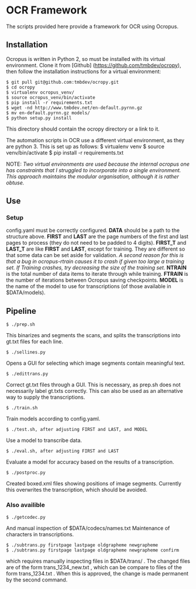 # OCR Framework
The scripts provided here provide a framework for OCR using Ocropus.

## Installation
Ocropus is written in Python 2, so must be installed with its virtual environment. 
Clone it from [Github] (https://github.com/tmbdev/ocropy), then follow the installation 
instructions for a virtual environment:

    $ git pull git@github.com:tmbdev/ocropy.git
    $ cd ocropy
    $ virtualenv ocropus_venv/
    $ source ocropus_venv/bin/activate
    $ pip install -r requirements.txt
    $ wget -nd http://www.tmbdev.net/en-default.pyrnn.gz
    $ mv en-default.pyrnn.gz models/
    $ python setup.py install

This directory should contain the ocropy directory or a link to it.

The automation scripts in OCR use a different virtual environment, as they are python
3. This is set up as follows:
    $ virtualenv venv
    $ source venv/bin/activate 
    $ pip install -r requirements.txt

NOTE:
*Two virtual environments are used because the internal ocropus one has constraints
that I struggled to incorporate into a single environment. This approach maintains
the modular organisation, although it is rather obtuse.*

## Use
### Setup 
config.yaml must be correctly configured. **DATA** should be a path to the structure above. **FIRST** and **LAST** are the page numbers of the first and last pages to process (they do not need to be padded to 4 digits). **FIRST_T** and **LAST_T** are like **FIRST** and **LAST**, except for training. They are different so that some data can be set aside for validation. *A second reason for this is that a bug in ocropus-rtrain causes it to crash if given too large a training set. If Training crashes, try decreasing the size of the training set.* **NTRAIN** is the total number of data items to iterate through while training. **FTRAIN** is the number of iterations between Ocropus saving checkpoints. **MODEL** is the name of the model to use for transcriptions (of those available in $DATA/models).

## Pipeline
    $ ./prep.sh
This binarizes and segments the scans, and splits the transcriptions into gt.txt files for each line.

    $ ./sellines.py
Opens a GUI for selecting which image segments contain meaningful text. 

    $ ./edittrans.py
Correct gt.txt files through a GUI. This is necessary, as prep.sh does not necessarily label gt.txts correctly. This can also be used as an alternative way to supply the transcriptions.

    $ ./train.sh
Train models according to config.yaml.

    $ ./test.sh, after adjusting FIRST and LAST, and MODEL
Use a model to transcribe data.

    $ ./eval.sh, after adjusting FIRST and LAST
Evaluate a model for accuracy based on the results of a transcription.

    $ ./postproc.py
Created boxed.xml files showing positions of image segments. Currently this overwrites the transcription, which should be avoided.

### Also availible

    $ ./getcodec.py
And manual inspection of $DATA/codecs/names.txt
Maintenance of characters in transcriptions.

    $ ./subtrans.py firstpage lastpage oldgrapheme newgrapheme
    $ ./subtrans.py firstpage lastpage oldgrapheme newgrapheme confirm

which requires manually inspecting files in $DATA/trans/ .
The changed files are of the form trans_1234_new.txt , which can
be compare to files of the form trans_1234.txt . When this is approved,
the change is made permanent by the second command.


